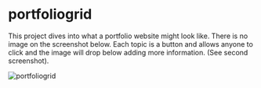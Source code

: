 # portfoliogrid

This project dives into what a portfolio website might look like. There is no image on the screenshot below. Each topic is a button and allows anyone to click and the image will drop below adding more information. (See second screenshot). 

![portfoliogrid](https://user-images.githubusercontent.com/34385544/45116523-d880b080-b107-11e8-9084-f97958b15bbd.png)
